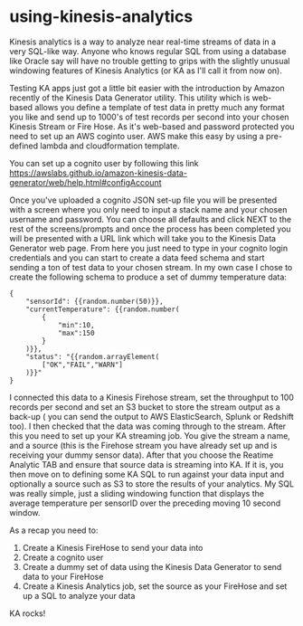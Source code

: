 # using-kinesis-analytics

Kinesis analytics is a way to analyze near real-time streams of data in a very SQL-like way.
Anyone who knows regular SQL from using a database like Oracle say will have no trouble getting to grips with the 
slightly unusual windowing features of Kinesis Analytics (or KA as I'll call it from now on). 

Testing KA apps just got a little bit easier with the introduction by Amazon recently of the Kinesis Data Generator 
utility. This utility which is web-based allows you define a template of test data in pretty much any format you like and 
send up to 1000's of test records per second into your chosen Kinesis Stream or Fire Hose. As it's web-based and password 
protected you need to set up an AWS coginto user. AWS make this easy by using a pre-defined lambda and cloudformation template. 

You can set up a cognito user by following this link 
https://awslabs.github.io/amazon-kinesis-data-generator/web/help.html#configAccount

Once you've uploaded a cognito JSON set-up file you will be presented with a screen where you only need to input a stack name and 
your chosen username and password. You can choose all defaults and click NEXT to the rest of the screens/prompts and once the 
process has been completed you will be presented with a URL link which will take you to the Kinesis Data Generator web page. 
From here you just need to type in your cognito login credentials and you can start to create a data feed schema and start 
sending a ton of test data to your chosen stream. In my own case I chose to create the following schema to produce a set of 
dummy temperature data:

```
{
    "sensorId": {{random.number(50)}},
    "currentTemperature": {{random.number(
        {
            "min":10,
            "max":150
        }
    )}},
    "status": "{{random.arrayElement(
        ["OK","FAIL","WARN"]
    )}}"
}
```

I connected this data to a Kinesis Firehose stream, set the throughput to 100 records per second and set an S3 bucket to store the 
stream  output as a back-up ( you can send the output to AWS ElasticSearch, Splunk or Redshift too). I then checked that the data 
was coming through to the stream. After this you need to set up your KA streaming job. You give the stream a  name, and a source 
(this is the Firehose stream you have already set up and is receiving your dummy sensor data). After that you choose the Reatime 
Analytic TAB and ensure that source data is streaming into KA. If it is, you then move on to defining 
some KA SQL to run against your data input and optionally a source such as S3 to store the results of your analytics. My SQL was 
really simple, just a sliding windowing function that displays the average temperature per sensorID over the preceding moving 10 
second window.

As a recap you need to:

1) Create a Kinesis FireHose to send your data into 
2) Create a cognito user
3) Create a dummy set of data using the Kinesis Data Generator to send data to your FireHose
4) Create a Kinesis Analytics job, set the source as your FireHose and set up a SQL to analyze your data


KA rocks!

